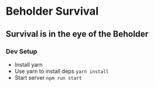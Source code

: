 # Beholder Survival

## Survival is in the eye of the Beholder

### Dev Setup
* Install yarn
* Use yarn to install deps `yarn install`
* Start server `npm run start`
